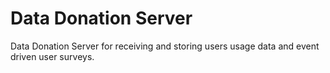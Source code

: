 # Data Donation Server
Data Donation Server for receiving and storing users usage data and event driven user surveys.
